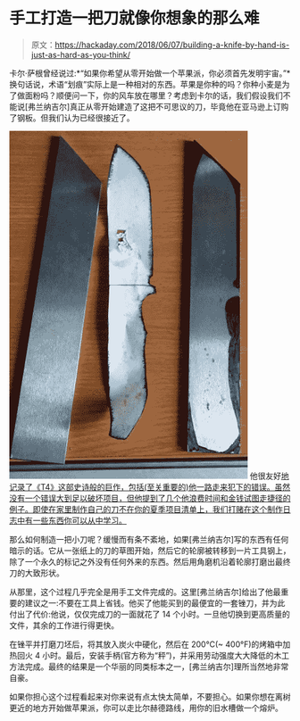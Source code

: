 # 手工打造一把刀就像你想象的那么难

> 原文：<https://hackaday.com/2018/06/07/building-a-knife-by-hand-is-just-as-hard-as-you-think/>

卡尔·萨根曾经说过:*“如果你希望从零开始做一个苹果派，你必须首先发明宇宙。”*换句话说，术语“划痕”实际上是一种相对的东西。苹果是你种的吗？你种小麦是为了做面粉吗？顺便问一下，你的风车放在哪里？考虑到卡尔的话，我们假设我们不能说[弗兰纳吉尔]真正从零开始建造了这把不可思议的刀，毕竟他在亚马逊上订购了钢板。但我们认为已经很接近了。

[![](img/eae3dde4e6493f08008077e565e8a263.png)](https://hackaday.com/wp-content/uploads/2018/06/knife_detail.jpg) 他很友好[地记录了《T4》这部史诗般的巨作，包括(至关重要的)他一路走来犯下的错误。虽然没有一个错误大到足以破坏项目，但他提到了几个他浪费时间和金钱试图走捷径的例子。即使在家里制作自己的刀不在你的夏季项目清单上，我们打赌在这个制作日志中有一些东西你可以从中学习。](https://imgur.com/a/RYcwNck)

那么如何制造一把小刀呢？缓慢而有条不紊地，如果[弗兰纳吉尔]写的东西有任何暗示的话。它从一张纸上的刀的草图开始，然后它的轮廓被转移到一片工具钢上，除了一个永久的标记之外没有任何外来的东西。然后用角磨机沿着轮廓打磨出最终刀的大致形状。

从那里，这个过程几乎完全是用手工文件完成的。这里[弗兰纳吉尔]给出了他最重要的建议之一:不要在工具上省钱。他买了他能买到的最便宜的一套锉刀，并为此付出了代价:他说，仅仅完成刀的一面就花了 14 个小时。一旦他切换到更高质量的文件，其余的工作进行得更快。

在锉平并打磨刀坯后，将其放入炭火中硬化，然后在 200°C(~ 400°F)的烤箱中加热回火 4 小时。最后，安装手柄(官方称为“秤”)，并采用劳动强度大大降低的木工方法完成。最终的结果是一个华丽的同类标本之一，[弗兰纳吉尔]理所当然地非常自豪。

如果你担心这个过程看起来对你来说有点太快太简单，不要担心。如果你想在离树更近的地方开始做苹果派，你可以走比尔赫德路线，用你的旧水槽做一个熔炉。